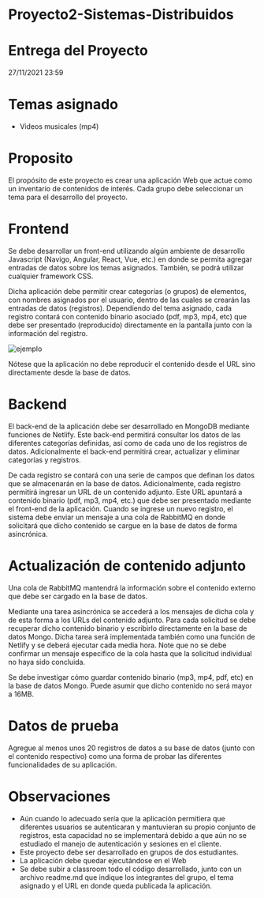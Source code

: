 # Proyecto2-Sistemas-Distribuidos

# Entrega del Proyecto
27/11/2021 23:59

# Temas asignado
* Videos musicales (mp4)

# Proposito
El propósito de este proyecto es crear una aplicación Web que actue como un inventario de contenidos de interés. Cada grupo debe seleccionar un tema para el desarrollo del proyecto.

# Frontend

Se debe desarrollar un front-end utilizando algún ambiente de desarrollo Javascript (Navigo, Angular, React, Vue, etc.) en donde se permita agregar entradas de datos sobre los temas asignados. También, se podrá utilizar cualquier framework CSS.

Dicha aplicación debe permitir crear categorías (o grupos) de elementos, con nombres asignados por el usuario, dentro de las cuales se crearán las entradas de datos (registros). Dependiendo del tema asignado, cada registro contará con contenido binario asociado (pdf, mp3, mp4, etc) que debe ser presentado (reproducido) directamente en la pantalla junto con la información del registro.

![ejemplo](https://distribuidos-una.netlify.app/assets/Proyecto2.5ad99f26.png)

Nótese que la aplicación no debe reproducir el contenido desde el URL sino directamente desde la base de datos.

# Backend

El back-end de la aplicación debe ser desarrollado en MongoDB mediante funciones de Netlify. Este back-end permitirá consultar los datos de las diferentes categorías definidas, así como de cada uno de los registros de datos. Adicionalmente el back-end permitirá crear, actualizar y eliminar categorías y registros.

De cada registro se contará con una serie de campos que definan los datos que se almacenarán en la base de datos. Adicionalmente, cada registro permitirá ingresar un URL de un contenido adjunto. Este URL apuntará a contenido binario (pdf, mp3, mp4, etc.) que debe ser presentado mediante el front-end de la aplicación. Cuando se ingrese un nuevo registro, el sistema debe enviar un mensaje a una cola de RabbitMQ en donde solicitará que dicho contenido se cargue en la base de datos de forma asincrónica.

# Actualización de contenido adjunto

Una cola de RabbitMQ mantendrá la información sobre el contenido externo que debe ser cargado en la base de datos.

Mediante una tarea asincrónica se accederá a los mensajes de dicha cola y de esta forma a los URLs del contenido adjunto. Para cada solicitud se debe recuperar dicho contenido binario y escribirlo directamente en la base de datos Mongo. Dicha tarea será implementada también como una función de Netlify y se deberá ejecutar cada media hora. Note que no se debe confirmar un mensaje específico de la cola hasta que la solicitud individual no haya sido concluida.

Se debe investigar cómo guardar contenido binario (mp3, mp4, pdf, etc) en la base de datos Mongo. Puede asumir que dicho contenido no será mayor a 16MB.

# Datos de prueba

Agregue al menos unos 20 registros de datos a su base de datos (junto con el contenido respectivo) como una forma de probar las diferentes funcionalidades de su aplicación.

# Observaciones

* Aún cuando lo adecuado sería que la aplicación permitiera que diferentes usuarios se autenticaran y mantuvieran su propio conjunto de registros, esta capacidad no se implementará debido a que aún no se estudiado el manejo de autenticación y sesiones en el cliente.
* Este proyecto debe ser desarrollado en grupos de dos estudiantes.
* La aplicación debe quedar ejecutándose en el Web
* Se debe subir a classroom todo el código desarrollado, junto con un archivo readme.md que indique los integrantes del grupo, el tema asignado y el URL en donde queda publicada la aplicación.



